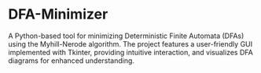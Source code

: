 # DFA-Minimizer
A Python-based tool for minimizing Deterministic Finite Automata (DFAs) using the Myhill-Nerode algorithm. The project features a user-friendly GUI implemented with Tkinter, providing intuitive interaction, and visualizes DFA diagrams for enhanced understanding.
